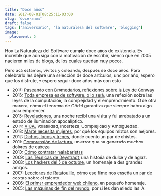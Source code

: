 ```yaml
---
title: "Doce años"
date: 2017-08-01T08:25:11-03:00
slug: "doce-anos"
draft: false
tags: ['aniversario', 'la naturaleza del software', 'blogging']
image:
  placement: 3
---
```


Hoy La Naturaleza del Software cumple doce años de existencia. Es
increíble que aún siga con la motivación de escribir, siendo que en 2005
nacieron miles de blogs, de los cuales quedan muy pocos.

Pero acá estamos, vivitos y coleando, después de doce años. Para
celebrarlo les dejaré una selección de doce artículos, uno por año,
espero que los disfrute, y espero seguir doce años más con esto:

-   2017: [Paseando con Dromedarios, reflexiones sobre la Ley de Conway](/blog/lnds/2017/06/26/paseando-con-dromedarios)
-   2016: [Toda empresa es de software, o lo
    será](http://www.prosa.io/blog/lnds/2016/8/30/toda-empresa-es-de-software-o-lo-sera),
    una reflexión sobre las leyes de la computación, la complejidad y el
    emprendimiento. O de otra manera, cómo el teorema de Gödel garantiza
    que siempre habrá algo para emprender.
-   2015:
    [Revelaciones](http://www.prosa.io/blog/lnds/2015/10/1/revelaciones),
    una noche recibí una visita y fui arrebatado a un estado de
    iluminación apocalíptico.
-   2014: [VICA](http://www.prosa.io/blog/lnds/2014/10/21/vica),
    Volatilidad, Incerteza, Complejidad y Ambigüedad.
-   2013: [Marte necesita mujeres](https://www.lnds.net/blog/lnds/2013/9/8/marte-necesita-mujeres),
    por qué los equipos mixtos son mejores.
-   2012: [Dichos, locos y trenes](http://www.prosa.io/blog/lnds/2012/12/29/dichos-locos-y-trenes),
    donde cuento un par de chistes.
-   2011: [Comprensión de lectura](http://www.prosa.io/blog/lnds/2011/11/12/comprension-de-lectura),
    un error que ha generado muchos dolores de cabeza
-   2010: [Cómo contratar malabaristas](http://www.prosa.io/blog/lnds/2010/12/26/como-contratar-malabaristas)
-   2009: [Las Técnicas de Deystradt](http://www.prosa.io/blog/lnds/2009/11/14/las-tecnicas-de-dreystadt),
    una historia de dulce y de agraz.
-   2008: [Los hackers del 5 de octubre](http://www.prosa.io/blog/lnds/2008/10/5/los-hackers-del-5-de-octubre), un homenaje a dos grandes amigos.
-   2007: [Lecciones de Ratatouille](http://www.prosa.io/blog/lnds/2007/7/1/lecciones-de-ratatouille),
    cómo ese filme nos enseña un par de cositas sobre el talento.
-   2006: [El primer emprendedor web chileno](http://www.prosa.io/blog/lnds/2006/12/5/el-primer-emprendedor-web-chileno),
    un pequeño homenaje.
-   2005: [Las máquinas del fin del mundo](http://www.prosa.io/blog/lnds/2006/4/16/las-maquinas-del-fin-del-mundo),
    por si les dan miedo las IA.

